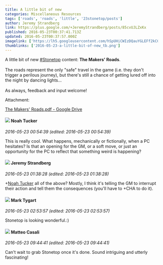 ```yaml
---
title: A little bit of new
categories: Miscellaneous Resources
tags: ['roads', 'roads', 'little', '23stonetop/posts']
author: Jeremy Strandberg
link: https://plus.google.com/+JeremyStrandberg/posts/85cvUJLZxKx
published: 2016-05-23T00:37:41.713Z
updated: 2016-05-23T00:37:57.000Z
imagelink: ['https://lh5.googleusercontent.com/hSpUHiCWIzDQauYGLEFf2kCGDthYvwgS9tbakEHhJKVFy4WgJrj08A=w1200-h630-p']
thumblinks: ['2016-05-23-a-little-bit-of-new_tb.png']
---
```


A little bit of new   <a rel="nofollow" class="ot-hashtag" href="https://plus.google.com/s/%23Stonetop/posts">#Stonetop</a>  content: <b>The Makers&#39; Roads</b>.<br /><br />The roads represent the only &quot;safe&quot; travel in the game (i.e. they don&#39;t trigger a perilous journey), but there&#39;s still a chance of getting lured off into the night by dancing lights...<br /><br />As always, feedback and input welcome!


Attachment:

<a href='http://goo.gl/tKWVvC'>The Makers' Roads.pdf - Google Drive</a>


<div id='comment z12fs1mjczadidede23xx5phrtj5hr4t5'>
  <h4><img src='{{site.baseurl}}//images/avatars/107427721230797057337_photo.jpg'> Noah Tucker</h4>
      <p><cite>2016-05-23 00:54:39 (edited: 2016-05-23 00:54:39)</cite></p>
        <p>This is really cool. What happens, mechanically or fictionally, when a PC hesitates? Is that an opening for the GM, or a soft move, or just an opportunity for the PC to reflect that something weird is happening?</p>
</div>
        

<div id='comment z12fs1mjczadidede23xx5phrtj5hr4t5'>
  <h4><img src='{{site.baseurl}}//images/avatars/102595580176380683252_photo.jpg'> Jeremy Strandberg</h4>
      <p><cite>2016-05-23 01:38:28 (edited: 2016-05-23 01:38:28)</cite></p>
        <p><span class="proflinkWrapper"><span class="proflinkPrefix">+</span><a class="proflink" href="https://plus.google.com/107427721230797057337" oid="107427721230797057337">Noah Tucker</a></span> all of the above?  Mostly, I think it&#39;s telling the GM to interrupt their action and tell them the consequences (you&#39;ll have to +CHA to do it).</p>
</div>
        

<div id='comment z12fs1mjczadidede23xx5phrtj5hr4t5'>
  <h4><img src='{{site.baseurl}}//images/avatars/118088719859349999400_photo.jpg'> Mark Tygart</h4>
      <p><cite>2016-05-23 02:53:57 (edited: 2016-05-23 02:53:57)</cite></p>
        <p>Stonetop is looking wonderful.:)</p>
</div>
        

<div id='comment z12fs1mjczadidede23xx5phrtj5hr4t5'>
  <h4><img src='{{site.baseurl}}//images/avatars/108871211964311576918_photo.jpg'> Matteo Casali</h4>
      <p><cite>2016-05-23 09:44:41 (edited: 2016-05-23 09:44:41)</cite></p>
        <p>Can&#39;t wait to grab Stonetop once it&#39;s done. Sound intriguing and utterly fascinating!</p>
</div>
        